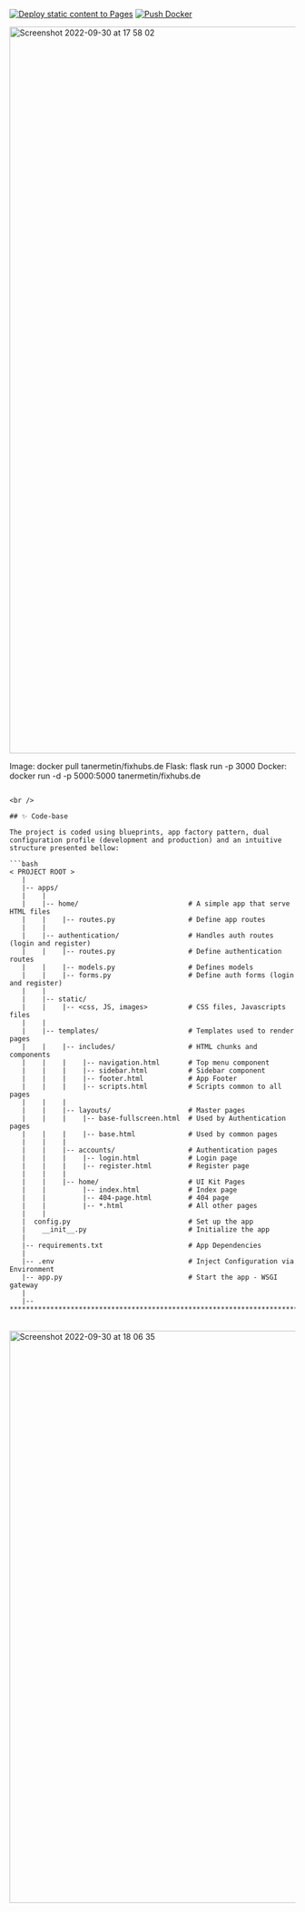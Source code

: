 [![Deploy static content to Pages](https://github.com/tanerjn/fixhubs.github.io/actions/workflows/pages.yml/badge.svg)](https://github.com/tanerjn/fixhubs.github.io/actions/workflows/pages.yml)
[![Push Docker](https://github.com/tanerjn/fixhubs.github.io/actions/workflows/docker.yml/badge.svg)](https://github.com/tanerjn/fixhubs.github.io/actions/workflows/docker.yml)


<img width="1280" alt="Screenshot 2022-09-30 at 17 58 02" src="https://user-images.githubusercontent.com/25350481/193310069-402be6e6-3e33-4b3b-87b3-893ed0cdf04a.png">

Image: docker pull tanermetin/fixhubs.de
Flask: flask run -p 3000
Docker: docker run -d -p 5000:5000 tanermetin/fixhubs.de


```

<br />

## ✨ Code-base

The project is coded using blueprints, app factory pattern, dual configuration profile (development and production) and an intuitive structure presented bellow:

```bash
< PROJECT ROOT >
   |
   |-- apps/
   |    |
   |    |-- home/                           # A simple app that serve HTML files
   |    |    |-- routes.py                  # Define app routes
   |    |
   |    |-- authentication/                 # Handles auth routes (login and register)
   |    |    |-- routes.py                  # Define authentication routes  
   |    |    |-- models.py                  # Defines models  
   |    |    |-- forms.py                   # Define auth forms (login and register) 
   |    |
   |    |-- static/
   |    |    |-- <css, JS, images>          # CSS files, Javascripts files
   |    |
   |    |-- templates/                      # Templates used to render pages
   |    |    |-- includes/                  # HTML chunks and components
   |    |    |    |-- navigation.html       # Top menu component
   |    |    |    |-- sidebar.html          # Sidebar component
   |    |    |    |-- footer.html           # App Footer
   |    |    |    |-- scripts.html          # Scripts common to all pages
   |    |    |
   |    |    |-- layouts/                   # Master pages
   |    |    |    |-- base-fullscreen.html  # Used by Authentication pages
   |    |    |    |-- base.html             # Used by common pages
   |    |    |
   |    |    |-- accounts/                  # Authentication pages
   |    |    |    |-- login.html            # Login page
   |    |    |    |-- register.html         # Register page
   |    |    |
   |    |    |-- home/                      # UI Kit Pages
   |    |         |-- index.html            # Index page
   |    |         |-- 404-page.html         # 404 page
   |    |         |-- *.html                # All other pages
   |    |    
   |  config.py                             # Set up the app
   |    __init__.py                         # Initialize the app
   |
   |-- requirements.txt                     # App Dependencies
   |
   |-- .env                                 # Inject Configuration via Environment
   |-- app.py                               # Start the app - WSGI gateway
   |
   |-- ************************************************************************
```

<br />

  
<img width="1008" alt="Screenshot 2022-09-30 at 18 06 35" src="https://user-images.githubusercontent.com/25350481/193311677-a3cbf69d-e053-4240-8ba9-6a35dae2b30b.png">


